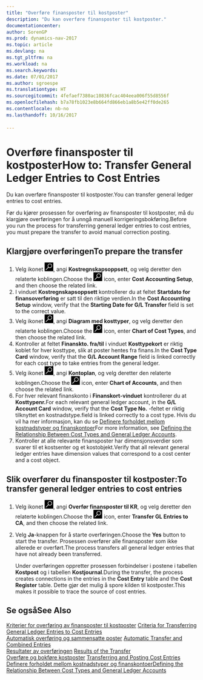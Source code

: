 ```yaml
---
title: "Overføre finansposter til kostposter"
description: "Du kan overføre finansposter til kostposter."
documentationcenter: 
author: SorenGP
ms.prod: dynamics-nav-2017
ms.topic: article
ms.devlang: na
ms.tgt_pltfrm: na
ms.workload: na
ms.search.keywords: 
ms.date: 07/01/2017
ms.author: sgroespe
ms.translationtype: HT
ms.sourcegitcommit: 4fefaef7380ac10836fcac404eea006f55d8556f
ms.openlocfilehash: b7a78fb1023e8b664fd866eb1a8b5e42ff0de265
ms.contentlocale: nb-no
ms.lasthandoff: 10/16/2017

---
```

# <a name="how-to-transfer-general-ledger-entries-to-cost-entries"></a><span data-ttu-id="56183-103">Overføre finansposter til kostposter</span><span class="sxs-lookup"><span data-stu-id="56183-103">How to: Transfer General Ledger Entries to Cost Entries</span></span>
<span data-ttu-id="56183-104">Du kan overføre finansposter til kostposter.</span><span class="sxs-lookup"><span data-stu-id="56183-104">You can transfer general ledger entries to cost entries.</span></span>  

<span data-ttu-id="56183-105">Før du kjører prosessen for overføring av finansposter til kostposter, må du klargjøre overføringen for å unngå manuell korrigeringsbokføring.</span><span class="sxs-lookup"><span data-stu-id="56183-105">Before you run the process for transferring general ledger entries to cost entries, you must prepare the transfer to avoid manual correction posting.</span></span>  

## <a name="to-prepare-the-transfer"></a><span data-ttu-id="56183-106">Klargjøre overføringen</span><span class="sxs-lookup"><span data-stu-id="56183-106">To prepare the transfer</span></span>  

1.  <span data-ttu-id="56183-107">Velg ikonet ![Søk etter side eller rapport](media/ui-search/search_small.png "Søk etter side eller rapport"), angi **Kostregnskapsoppsett**, og velg deretter den relaterte koblingen.</span><span class="sxs-lookup"><span data-stu-id="56183-107">Choose the ![Search for Page or Report](media/ui-search/search_small.png "Search for Page or Report icon") icon, enter **Cost Accounting Setup**, and then choose the related link.</span></span>  
2.  <span data-ttu-id="56183-108">I vinduet **Kostregnskapsoppsett** kontrollerer du at feltet **Startdato for finansoverføring** er satt til den riktige verdien.</span><span class="sxs-lookup"><span data-stu-id="56183-108">In the **Cost Accounting Setup** window, verify that the **Starting Date for G/L Transfer** field is set to the correct value.</span></span>  
3.  <span data-ttu-id="56183-109">Velg ikonet ![Søk etter side eller rapport](media/ui-search/search_small.png "Søk etter side eller rapport"), angi **Diagram med kosttyper**, og velg deretter den relaterte koblingen.</span><span class="sxs-lookup"><span data-stu-id="56183-109">Choose the ![Search for Page or Report](media/ui-search/search_small.png "Search for Page or Report icon") icon, enter **Chart of Cost Types**, and then choose the related link.</span></span>  
4.  <span data-ttu-id="56183-110">Kontroller at feltet **Finanskto. fra/til** i vinduet **Kosttypekort** er riktig koblet for hver kosttype, slik at poster hentes fra finans.</span><span class="sxs-lookup"><span data-stu-id="56183-110">In the **Cost Type Card** window, verify that the **G/L Account Range** field is linked correctly for each cost type to take entries from the general ledger.</span></span>  
5.  <span data-ttu-id="56183-111">Velg ikonet ![Søk etter side eller rapport](media/ui-search/search_small.png "Søk etter side eller rapport"), angi **Kontoplan**, og velg deretter den relaterte koblingen.</span><span class="sxs-lookup"><span data-stu-id="56183-111">Choose the ![Search for Page or Report](media/ui-search/search_small.png "Search for Page or Report icon") icon, enter **Chart of Accounts**, and then choose the related link.</span></span>  
6.  <span data-ttu-id="56183-112">For hver relevant finanskonto i **Finanskort-vinduet** kontrollerer du at **Kosttypenr.**</span><span class="sxs-lookup"><span data-stu-id="56183-112">For each relevant general ledger account, in the **G/L Account Card** window, verify that the **Cost Type No.**</span></span> <span data-ttu-id="56183-113">-feltet er riktig tilknyttet en kostnadstype.</span><span class="sxs-lookup"><span data-stu-id="56183-113">field is linked correctly to a cost type.</span></span> <span data-ttu-id="56183-114">Hvis du vil ha mer informasjon, kan du se [Definere forholdet mellom kostnadstyper og finanskontoer](finance-defining-the-relationship-between-cost-types-and-general-ledger-accounts.md)</span><span class="sxs-lookup"><span data-stu-id="56183-114">For more information, see [Defining the Relationship Between Cost Types and General Ledger Accounts](finance-defining-the-relationship-between-cost-types-and-general-ledger-accounts.md).</span></span>  
7.  <span data-ttu-id="56183-115">Kontroller at alle relevante finansposter har dimensjonsverdier som svarer til et kostsenter og et kostobjekt.</span><span class="sxs-lookup"><span data-stu-id="56183-115">Verify that all relevant general ledger entries have dimension values that correspond to a cost center and a cost object.</span></span>  

## <a name="to-transfer-general-ledger-entries-to-cost-entries"></a><span data-ttu-id="56183-116">Slik overfører du finansposter til kostposter:</span><span class="sxs-lookup"><span data-stu-id="56183-116">To transfer general ledger entries to cost entries</span></span>  
1.  <span data-ttu-id="56183-117">Velg ikonet ![Søk etter side eller rapport](media/ui-search/search_small.png "Søk etter side eller rapport"), angi **Overfør finansposter til KR**, og velg deretter den relaterte koblingen.</span><span class="sxs-lookup"><span data-stu-id="56183-117">Choose the ![Search for Page or Report](media/ui-search/search_small.png "Search for Page or Report icon") icon, enter **Transfer GL Entries to CA**, and then choose the related link.</span></span>  
2.  <span data-ttu-id="56183-118">Velg **Ja**-knappen for å starte overføringen.</span><span class="sxs-lookup"><span data-stu-id="56183-118">Choose the **Yes** button to start the transfer.</span></span> <span data-ttu-id="56183-119">Prosessen overfører alle finansposter som ikke allerede er overført.</span><span class="sxs-lookup"><span data-stu-id="56183-119">The process transfers all general ledger entries that have not already been transferred.</span></span>  

    <span data-ttu-id="56183-120">Under overføringen oppretter prosessen forbindelser i postene i tabellen **Kostpost** og i tabellen **Kostjournal**.</span><span class="sxs-lookup"><span data-stu-id="56183-120">During the transfer, the process creates connections in the entries in the **Cost Entry** table and the **Cost Register** table.</span></span> <span data-ttu-id="56183-121">Dette gjør det mulig å spore kilden til kostposter.</span><span class="sxs-lookup"><span data-stu-id="56183-121">This makes it possible to trace the source of cost entries.</span></span>  

## <a name="see-also"></a><span data-ttu-id="56183-122">Se også</span><span class="sxs-lookup"><span data-stu-id="56183-122">See Also</span></span>  
 <span data-ttu-id="56183-123">[Kriterier for overføring av finansposter til kostposter](finance-criteria-for-transferring-general-ledger-entries-to-cost-entries.md) </span><span class="sxs-lookup"><span data-stu-id="56183-123">[Criteria for Transferring General Ledger Entries to Cost Entries](finance-criteria-for-transferring-general-ledger-entries-to-cost-entries.md) </span></span>  
 <span data-ttu-id="56183-124">[Automatisk overføring og sammensatte poster](finance-automatic-transfer-combined-entries.md) </span><span class="sxs-lookup"><span data-stu-id="56183-124">[Automatic Transfer and Combined Entries](finance-automatic-transfer-combined-entries.md) </span></span>  
 <span data-ttu-id="56183-125">[Resultater av overføringen](finance-results-of-the-transfer.md) </span><span class="sxs-lookup"><span data-stu-id="56183-125">[Results of the Transfer](finance-results-of-the-transfer.md) </span></span>  
 <span data-ttu-id="56183-126">[Overføre og bokføre kostposter](finance-transfer-and-post-cost-entries.md) </span><span class="sxs-lookup"><span data-stu-id="56183-126">[Transferring and Posting Cost Entries](finance-transfer-and-post-cost-entries.md) </span></span>  
 [<span data-ttu-id="56183-127">Definere forholdet mellom kostnadstyper og finanskontoer</span><span class="sxs-lookup"><span data-stu-id="56183-127">Defining the Relationship Between Cost Types and General Ledger Accounts</span></span>](finance-defining-the-relationship-between-cost-types-and-general-ledger-accounts.md)   

